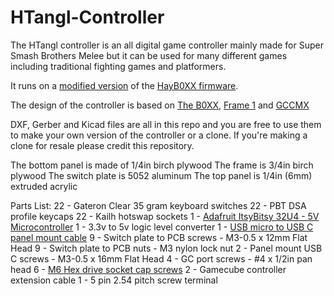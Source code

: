 # HTangl-Controller

The HTangl controller is an all digital game controller mainly made for Super Smash Brothers Melee
but it can be used for many different games including traditional fighting games and platformers.

It runs on a [modified version](https://github.com/HTangl/HTangl-Firmware) of the [HayB0XX firmware](https://github.com/JonnyHaystack/HayB0XX). 

The design of the controller is based on [The B0XX](https://b0xx.com/), [Frame 1](https://frame1.gg/) and [GCCMX](https://www.craneslab.xyz/projects/mx)

DXF, Gerber and Kicad files are all in this repo and you are free to use them to make your
own version of the controller or a clone. If you're making a clone for resale please credit this repository.

The bottom panel is made of 1/4in birch plywood
The frame is 3/4in birch plywood
The switch plate is 5052 aluminum
The top panel is 1/4in (6mm) extruded acrylic

Parts List:
22 - Gateron Clear 35 gram keyboard switches
22 - PBT DSA profile keycaps
22 - Kailh hotswap sockets
1 - [Adafruit ItsyBitsy 32U4 - 5V Microcontroller](https://www.adafruit.com/product/3677)
1 - 3.3v to 5v logic level converter
1 - [USB micro to USB C panel mount cable](https://www.adafruit.com/product/4056)
9 - Switch plate to PCB screws - M3-0.5 x 12mm Flat Head
9 - Switch plate to PCB nuts - M3 nylon lock nut
2 - Panel mount USB C screws - M3-0.5 x 16mm Flat Head
4 - GC port screws - #4 x 1/2in pan head
6 - [M6 Hex drive socket cap screws](https://www.amazon.com/gp/product/B08LQNHFVR/ref=ppx_yo_dt_b_search_asin_title?ie)
2 - Gamecube controller extension cable
1 - 5 pin 2.54 pitch screw terminal